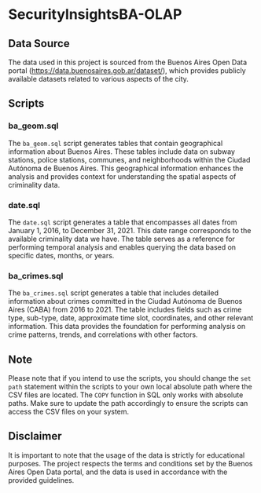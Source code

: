 # SecurityInsightsBA-OLAP

## Data Source
The data used in this project is sourced from the Buenos Aires Open Data portal (https://data.buenosaires.gob.ar/dataset/), which provides publicly available datasets related to various aspects of the city.

## Scripts
### ba_geom.sql
The `ba_geom.sql` script generates tables that contain geographical information about Buenos Aires. These tables include data on subway stations, police stations, communes, and neighborhoods within the Ciudad Autónoma de Buenos Aires. This geographical information enhances the analysis and provides context for understanding the spatial aspects of criminality data.

### date.sql
The `date.sql` script generates a table that encompasses all dates from January 1, 2016, to December 31, 2021. This date range corresponds to the available criminality data we have. The table serves as a reference for performing temporal analysis and enables querying the data based on specific dates, months, or years.

### ba_crimes.sql
The `ba_crimes.sql` script generates a table that includes detailed information about crimes committed in the Ciudad Autónoma de Buenos Aires (CABA) from 2016 to 2021. The table includes fields such as crime type, sub-type, date, approximate time slot, coordinates, and other relevant information. This data provides the foundation for performing analysis on crime patterns, trends, and correlations with other factors.

## Note
Please note that if you intend to use the scripts, you should change the `set path` statement within the scripts to your own local absolute path where the CSV files are located. The `COPY` function in SQL only works with absolute paths. Make sure to update the path accordingly to ensure the scripts can access the CSV files on your system.

## Disclaimer
It is important to note that the usage of the data is strictly for educational purposes. The project respects the terms and conditions set by the Buenos Aires Open Data portal, and the data is used in accordance with the provided guidelines.